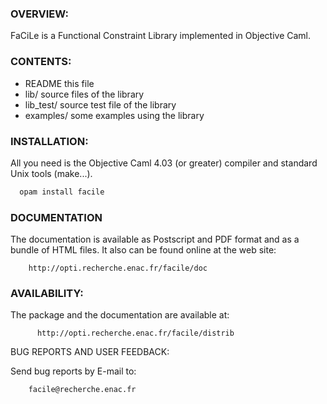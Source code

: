 ### OVERVIEW:

FaCiLe is a Functional Constraint Library implemented in Objective Caml.

### CONTENTS:

  * README        this file
  * lib/          source files of the library
  * lib_test/     source test file of the library
  * examples/     some examples using the library

### INSTALLATION:

  All you need is the Objective Caml 4.03 (or greater) compiler and
standard Unix tools (make...).

```bash
  opam install facile
```
### DOCUMENTATION

  The documentation is available as Postscript and PDF format and as a bundle
of HTML files. It also can be found online at the web site:

        http://opti.recherche.enac.fr/facile/doc

### AVAILABILITY:

  The package and the documentation are available at:

	      http://opti.recherche.enac.fr/facile/distrib

BUG REPORTS AND USER FEEDBACK:

Send bug reports by E-mail to:

        facile@recherche.enac.fr
